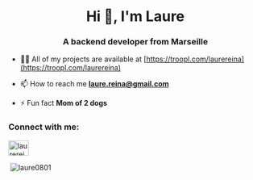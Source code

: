 <h1 align="center">Hi 👋, I'm Laure</h1>
<h3 align="center">A backend developer from Marseille</h3>

- 👨‍💻 All of my projects are available at [https://troopl.com/laurereina](https://troopl.com/laurereina)

- 📫 How to reach me **laure.reina@gmail.com**

- ⚡ Fun fact **Mom of 2 dogs**

<h3 align="left">Connect with me:</h3>
<p align="left">
<a href="https://linkedin.com/in/laurereina" target="blank"><img align="center" src="https://raw.githubusercontent.com/rahuldkjain/github-profile-readme-generator/master/src/images/icons/Social/linked-in-alt.svg" alt="laurereina" height="30" width="40" /></a>
</p>

<p>&nbsp;<img align="center" src="https://github-readme-stats.vercel.app/api?username=laure0801&show_icons=true&theme=dark&locale=en" alt="laure0801" /></p>

